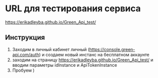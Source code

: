 # URL для тестирования сервиса

https://erikadleyba.github.io/Green_Api_test/

## Инструкция
1. Заходим в личный кабинет личный (https://console.green-api.com/auth) и создаем новый инстанс на бесплатном аккаунте
2. заходим на страницу https://erikadleyba.github.io/Green_Api_test/ и вводим параметры idInstance и ApiTokenInstance
3. Пробуем ) 
